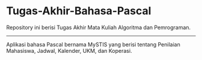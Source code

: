 # Tugas-Akhir-Bahasa-Pascal

Repository ini berisi Tugas Akhir Mata Kuliah Algoritma dan Pemrograman. <hr>
Aplikasi bahasa Pascal bernama MySTIS yang berisi tentang Penilaian Mahasiswa, Jadwal, Kalender, UKM, dan Koperasi.
